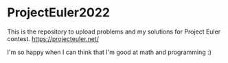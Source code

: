 # ProjectEuler2022
This is the repository to upload problems and my solutions for Project Euler contest. https://projecteuler.net/     

I'm so happy when I can think that I'm good at math and programming :)
